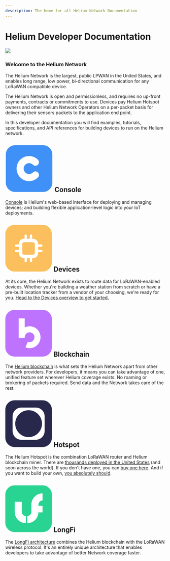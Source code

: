 ```yaml
---
description: The home for all Helium Network Documentation
---
```


# Helium Developer Documentation

![](.gitbook/assets/vdvr.jpg)

### Welcome to the Helium Network

The Helium Network is the largest, public LPWAN in the United States, and enables long range, low power, bi-directional communication for any LoRaWAN compatible device. 

The Helium Network is open and permissionless, and requires no up-front payments, contracts or commitments to use. Devices pay Helium Hotspot owners and other Helium Network Operators on a per-packet basis for delivering their sensors packets to the application end point. 

In this developer documentation you will find examples, tutorials, specifications, and API references for building devices to run on the Helium network.

## ![](.gitbook/assets/regrgr.png) Console

[Console](console/introduction.md) is Helium's web-based interface for deploying and managing devices; and building flexible application-level logic into your IoT deployments.

## ![](.gitbook/assets/combined-shape.png) Devices

At its core, the Helium Network exists to route data for LoRaWAN-enabled devices. Whether you're building a weather station from scratch or have a pre-built location tracker from a vendor of your choosing, we're ready for you. [Head to the Devices overview to get started.](devices/introduction.md) 

## ![](.gitbook/assets/group-18-copy-3.png) Blockchain

The [Helium blockchain](blockchain/blockchain-primitives.md) is what sets the Helium Network apart from other network providers. For developers, it means you can take advantage of one, unified feature set wherever Helium coverage exists. No roaming or brokering of packets required. Send data and the Network takes care of the rest. 

## ![](.gitbook/assets/group-18-copy-4.png) Hotspot

The Helium Hotspot is the combination LoRaWAN router and Helium blockchain miner. There are [thousands deployed in the United States](http://network.helium.com/) \(and soon across the world\).  If you don't have one, you can [buy one here](https://www.helium.com/store). And if you want to build your own, [you absolutely should](hotspot/developer-setup/).

## ![](.gitbook/assets/combined-sfefrehape.png) LongFi

The [LongFi architecture](longfi/introduction.md) combines the Helium blockchain with the LoRaWAN wireless protocol. It's an entirely unique architecture that enables developers to take advantage of better Network coverage faster.

